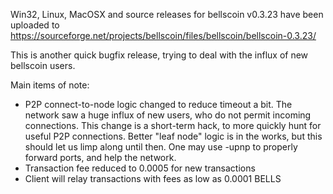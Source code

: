 Win32, Linux, MacOSX and source releases for bellscoin v0.3.23 have been uploaded to
https://sourceforge.net/projects/bellscoin/files/bellscoin/bellscoin-0.3.23/

This is another quick bugfix release, trying to deal with the influx of new bellscoin users.

Main items of note:

* P2P connect-to-node logic changed to reduce timeout a bit.  The network saw a huge influx of new users, who do not permit incoming connections.  This change is a short-term hack, to more quickly hunt for useful P2P connections.  Better "leaf node" logic is in the works, but this should let us limp along until then.  One may use -upnp to properly forward ports, and help the network.
* Transaction fee reduced to 0.0005 for new transactions
* Client will relay transactions with fees as low as 0.0001 BELLS
